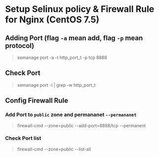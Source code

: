 # Setup Selinux policy & Firewall Rule for Nginx (CentOS 7.5)

## Adding Port (flag `-a` mean add, flag `-p` mean protocol)

> semanage port -a -t http_port_t -p tcp 8888

## Check Port

> semanage port -l | grep -w http_port_t

## Config Firewall Rule

### Add Port to `public` zone and permananet `--permananet`

> firewall-cmd --zone=public --add-port=8888/tcp --permanent

### Check Port list

> firewall-cmd --zone=public --list-all
